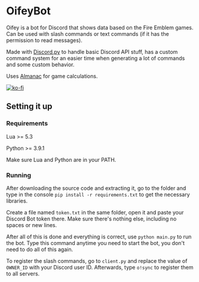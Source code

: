 # OifeyBot

Oifey is a bot for Discord that shows data based on the Fire Emblem games. Can be used with slash commands or text commands (if it has the permission to read messages).

Made with [Discord.py](https://github.com/Rapptz/discord.py) to handle basic Discord API stuff, has a custom command system for an easier time when generating a lot of commands and some custom behavior.

Uses [Almanac](https://github.com/izumi-niche/Almanac) for game calculations.

[![ko-fi](https://ko-fi.com/img/githubbutton_sm.svg)](https://ko-fi.com/W7W415DE4)

## Setting it up

### Requirements
Lua >= 5.3

Python >= 3.9.1

Make sure Lua and Python are in your PATH.

### Running

After downloading the source code and extracting it, go to the folder and type in the console `pip install -r requirements.txt` to get the necessary libraries.

Create a file named `token.txt` in the same folder, open it and paste your Discord Bot token there. Make sure there's nothing else, including no spaces or new lines.

After all of this is done and everything is correct, use `python main.py` to run the bot. Type this command anytime you need to start the bot, you don't need to do all of this again.

To register the slash commands, go to `client.py` and replace the value of `OWNER_ID` with your Discord user ID. Afterwards, type `o!sync` to register them to all servers.

